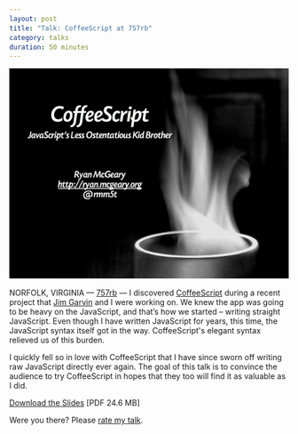 ```yaml
---
layout: post
title: "Talk: CoffeeScript at 757rb"
category: talks
duration: 50 minutes
---
```


[![CoffeeScript](/images/talks/coffeescript-757rb.png)][slides]

NORFOLK, VIRGINIA &mdash; [757rb][757rb] &mdash; I discovered
[CoffeeScript][coffeescript] during a recent project that [Jim Garvin][garvin]
and I were working on.  We knew the app was going to be heavy on the JavaScript,
and that’s how we started &ndash; writing straight JavaScript.  Even though I
have written JavaScript for years, this time, the JavaScript syntax itself got
in the way.  CoffeeScript's elegant syntax relieved us of this burden.

I quickly fell so in love with CoffeeScript that I have since sworn off writing
raw JavaScript directly ever again.  The goal of this talk is to convince the
audience to try CoffeeScript in hopes that they too will find it as valuable as
I did.

[Download the Slides][slides] \[PDF 24.6 MB\]

Were you there? Please [rate my talk](http://spkr8.com/t/4988).

[slides]: http://files.mcgeary.org/presentations/coffeescript-757rb.pdf "Download the Slides"
[coffeescript]: http://jashkenas.github.com/coffee-script/
[garvin]: http://thegarvin.com
[757rb]:http://www.meetup.com/ruby-130/calendar/14404872/
